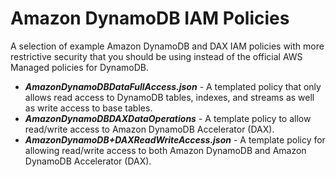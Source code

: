 # Amazon DynamoDB IAM Policies

A selection of example Amazon DynamoDB and DAX IAM policies with more restrictive security that you should be using instead of the official AWS Managed policies for DynamoDB.

* ***AmazonDynamoDBDataFullAccess.json*** - A templated policy that only allows read access to DynamoDB tables, indexes, and streams as well as write access to base tables.
* ***AmazonDynamoDBDAXDataOperations*** - A template policy to allow read/write access to Amazon DynamoDB Accelerator (DAX).
* ***AmazonDynamoDB+DAXReadWriteAccess.json*** - A template policy for allowing read/write access to both Amazon DynamoDB and Amazon DynamoDB Accelerator (DAX).
